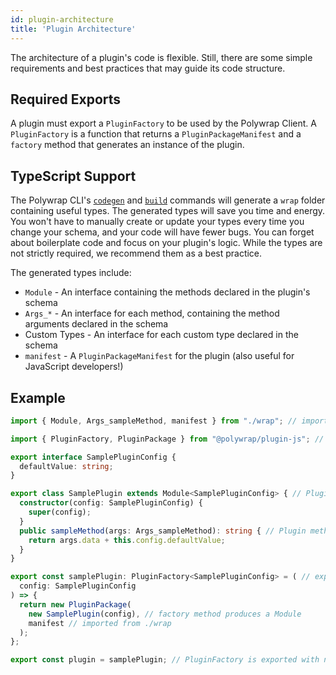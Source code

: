 ```yaml
---
id: plugin-architecture
title: 'Plugin Architecture'
---
```


The architecture of a plugin's code is flexible.
Still, there are some simple requirements and best practices that may guide its code structure.

## Required Exports

A plugin must export a `PluginFactory` to be used by the Polywrap Client.
A `PluginFactory` is a function that returns a `PluginPackageManifest` and a `factory` method that generates an instance of the plugin.

## TypeScript Support

The Polywrap CLI's [`codegen`](https://github.com/polywrap/cli/tree/origin-dev/packages/cli#codegen--g) and [`build`](https://github.com/polywrap/cli/tree/origin-dev/packages/cli#build--b) commands will generate a `wrap` folder containing useful types.
The generated types will save you time and energy.
You won't have to manually create or update your types every time you change your schema, and your code will have fewer bugs.
You can forget about boilerplate code and focus on your plugin's logic.
While the types are not strictly required, we recommend them as a best practice.

The generated types include:
 - `Module` - An interface containing the methods declared in the plugin's schema
 - `Args_*` - An interface for each method, containing the method arguments declared in the schema
 - Custom Types - An interface for each custom type declared in the schema
 - `manifest` - A `PluginPackageManifest` for the plugin (also useful for JavaScript developers!)

## Example

```typescript title="Example: plugin template
import { Module, Args_sampleMethod, manifest } from "./wrap"; // imports from generated "wrap" folder

import { PluginFactory, PluginPackage } from "@polywrap/plugin-js"; // plugin must export a PluginFactory

export interface SamplePluginConfig {
  defaultValue: string;
}

export class SamplePlugin extends Module<SamplePluginConfig> { // Plugin inherits from Module
  constructor(config: SamplePluginConfig) {
    super(config);
  }
  public sampleMethod(args: Args_sampleMethod): string { // Plugin method accepts Args_* as sole argument
    return args.data + this.config.defaultValue;
  }
}

export const samplePlugin: PluginFactory<SamplePluginConfig> = ( // exported PluginFactory is used by Polywrap client
  config: SamplePluginConfig
) => {
  return new PluginPackage(
    new SamplePlugin(config), // factory method produces a Module
    manifest // imported from ./wrap
  );
};

export const plugin = samplePlugin; // PluginFactory is exported with name "plugin"
```
